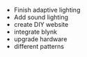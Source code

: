 - Finish adaptive lighting
- Add sound lighting
- create DIY website
- integrate blynk
- upgrade hardware
- different patterns
